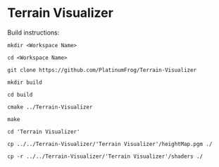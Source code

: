 # Terrain Visualizer

Build instructions:

```mkdir <Workspace Name>```

```cd <Workspace Name>```

```git clone https://github.com/PlatinumFrog/Terrain-Visualizer```

```mkdir build```

```cd build```

```cmake ../Terrain-Visualizer```

```make```

```cd 'Terrain Visualizer'```

```cp ../../Terrain-Visualizer/'Terrain Visualizer'/heightMap.pgm ./```

```cp -r ../../Terrain-Visualizer/'Terrain Visualizer'/shaders ./```
